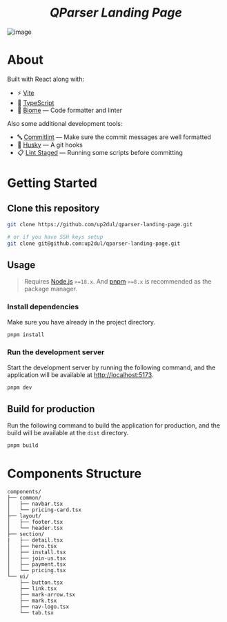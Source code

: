 <div align="center">
  <i><h1>QParser Landing Page</h1></i>
</div>

![image](https://github.com/user-attachments/assets/1a13ca36-75ba-43ac-907d-04df38437a23)


# About
Built with React along with:
- ⚡ [Vite](https://vitejs.dev)
- 🔷 [TypeScript](https://typescriptlang.org)
- 📝 [Biome](https://biomejs.dev) — Code formatter and linter

Also some additional development tools:
- 🔤 [Commitlint](https://commitlint.js.org) — Make sure the commit messages are well formatted
- 🐶 [Husky](https://typicode.github.io/husky) — A git hooks
- 📋 [Lint Staged](https://github.com/lint-staged/lint-staged) — Running some scripts before committing

# Getting Started

## Clone this repository
```bash
git clone https://github.com/up2dul/qparser-landing-page.git

# or if you have SSH keys setup
git clone git@github.com:up2dul/qparser-landing-page.git
```

## Usage
> Requires [Node.js](https://nodejs.org) `>=18.x`. And [pnpm](https://pnpm.io) `>=8.x` is recommended as the package manager.

### Install dependencies
Make sure you have already in the project directory.
```bash
pnpm install
```

### Run the development server
Start the development server by running the following command, and the application will be available at [http://localhost:5173](http://localhost:5173).
```bash
pnpm dev
```

## Build for production
Run the following command to build the application for production, and the build will be available at the `dist` directory.
```bash
pnpm build
```

# Components Structure
```
components/
├── common/
│   ├── navbar.tsx
│   └── pricing-card.tsx
├── layout/
│   ├── footer.tsx
│   └── header.tsx
├── section/
|   ├── detail.tsx
│   ├── hero.tsx
│   ├── install.tsx
│   ├── join-us.tsx
│   ├── payment.tsx
│   └── pricing.tsx
└── ui/
    ├── button.tsx
    ├── link.tsx
    ├── mark-arrow.tsx
    ├── mark.tsx
    ├── nav-logo.tsx
    └── tab.tsx
```

